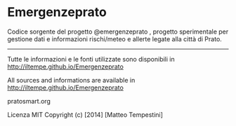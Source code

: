 Emergenzeprato 
==============

Codice sorgente del progetto @emergenzeprato , progetto sperimentale per gestione dati e informazioni rischi/meteo e allerte legate alla città di Prato.

--------

Tutte le informazioni e le fonti utilizzate sono disponibili in http://iltempe.github.io/Emergenzeprato

All sources and informations are available in http://iltempe.github.io/Emergenzeprato

pratosmart.org

Licenza MIT
Copyright (c) [2014] [Matteo Tempestini]

